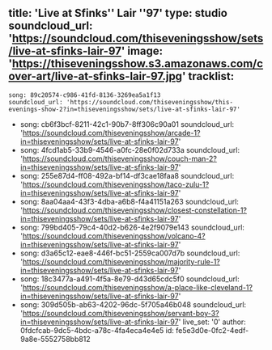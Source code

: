title: 'Live at Sfinks'' Lair ''97'
type: studio
soundcloud_url: 'https://soundcloud.com/thiseveningsshow/sets/live-at-sfinks-lair-97'
image: 'https://thiseveningsshow.s3.amazonaws.com/cover-art/live-at-sfinks-lair-97.jpg'
tracklist:
  -
    song: 89c20574-c986-41fd-8136-3269ea5a1f13
    soundcloud_url: 'https://soundcloud.com/thiseveningsshow/this-evenings-show-2?in=thiseveningsshow/sets/live-at-sfinks-lair-97'
  -
    song: cb6f3bcf-8211-42c1-90b7-8ff306c90a01
    soundcloud_url: 'https://soundcloud.com/thiseveningsshow/arcade-1?in=thiseveningsshow/sets/live-at-sfinks-lair-97'
  -
    song: 4fcd1ab5-33b9-4546-a0fc-28e0f02d733a
    soundcloud_url: 'https://soundcloud.com/thiseveningsshow/couch-man-2?in=thiseveningsshow/sets/live-at-sfinks-lair-97'
  -
    song: 255e87d4-ff08-492a-bf14-df3cae18faa8
    soundcloud_url: 'https://soundcloud.com/thiseveningsshow/taco-zulu-1?in=thiseveningsshow/sets/live-at-sfinks-lair-97'
  -
    song: 8aa04aa4-43f3-4dba-a6b8-f4a41151a263
    soundcloud_url: 'https://soundcloud.com/thiseveningsshow/closest-constellation-1?in=thiseveningsshow/sets/live-at-sfinks-lair-97'
  -
    song: 799bd405-79c4-40d2-b626-4e2f9079e143
    soundcloud_url: 'https://soundcloud.com/thiseveningsshow/volcano-4?in=thiseveningsshow/sets/live-at-sfinks-lair-97'
  -
    song: d3a65c12-eae8-446f-bc51-2559ca007d7b
    soundcloud_url: 'https://soundcloud.com/thiseveningsshow/majority-rule-1?in=thiseveningsshow/sets/live-at-sfinks-lair-97'
  -
    song: 18c3477a-a491-4f5a-8e79-d43d65cdc5f0
    soundcloud_url: 'https://soundcloud.com/thiseveningsshow/a-place-like-cleveland-1?in=thiseveningsshow/sets/live-at-sfinks-lair-97'
  -
    song: 309d505b-ab63-4202-96dc-5f705a46b048
    soundcloud_url: 'https://soundcloud.com/thiseveningsshow/servant-boy-3?in=thiseveningsshow/sets/live-at-sfinks-lair-97'
live_set: '0'
author: 0fdcfcab-9dc5-4bdc-a78c-4fa4eca4e4e5
id: fe5e3d0e-0fc2-4edf-9a8e-5552758bb812
